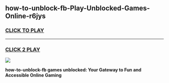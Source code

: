 
## how-to-unblock-fb-Play-Unblocked-Games-Online-r6jys
<h3>
<a href="https://premium76.site?title=how-to-unblock-fb&ref=25A">CLICK TO PLAY</a></h3>
<hr>

<h3>
<a href="https://premium76.site?title=how-to-unblock-fb&ref=25A">CLICK 2 PLAY</a>
  
</h3>

<a href="https://premium76.site?title=how-to-unblock-fb&ref=25A"><img src="https://clearcache.store/games.png"></a>


**how-to-unblock-fb games unblocked: Your Gateway to Fun and Accessible Online Gaming**
